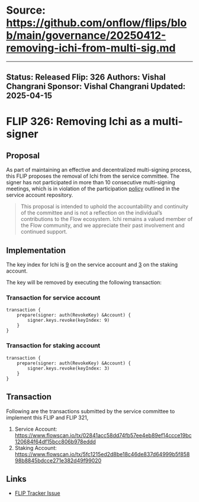 # Source: https://github.com/onflow/flips/blob/main/governance/20250412-removing-ichi-from-multi-sig.md

---
Status: Released
Flip: 326
Authors: Vishal Changrani
Sponsor: Vishal Changrani
Updated: 2025-04-15
---

# FLIP 326: Removing Ichi as a multi-signer

## Proposal

As part of maintaining an effective and decentralized multi-signing process, this FLIP proposes the removal of Ichi from the service committee.
The signer has not participated in more than 10 consecutive multi-signing meetings, which is in violation of the participation [policy](https://github.com/onflow/service-account/pull/370/files#diff-b335630551682c19a781afebcf4d07bf978fb1f8ac04c6bf87428ed5106870f5R18) outlined in the service account repository.

> This proposal is intended to uphold the accountability and continuity of the committee and is not a reflection on the individual’s contributions to the Flow ecosystem. Ichi remains a valued member of the Flow community, and we appreciate their past involvement and continued support.

## Implementation

The key index for Ichi is [9](https://github.com/onflow/service-account/blob/main/flow.json#L25-L34) on the service account and [3](https://github.com/onflow/service-account/blob/main/flow-staking.json#L25-L37) on the staking account.

The key will be removed by executing the following transaction:

### Transaction for service account

```
transaction {
    prepare(signer: auth(RevokeKey) &Account) {
        signer.keys.revoke(keyIndex: 9)
    }
}
```

### Transaction for staking account

```
transaction {
    prepare(signer: auth(RevokeKey) &Account) {
        signer.keys.revoke(keyIndex: 3)
    }
}
```
## Transaction

Following are the transactions submitted by the service committee to implement this FLIP and FLIP 321,

1. Service Account: https://www.flowscan.io/tx/02841acc58dd74fb57ee4eb89ef14ccce19bc120684f64df15bcc806b978eddd
2. Staking Account: https://www.flowscan.io/tx/5fc1215ed2d8be18c46de837d64999b5f85898b8845bdcce271e382d49f99020

## Links
- [FLIP Tracker Issue](https://github.com/onflow/flips/issues/326)
